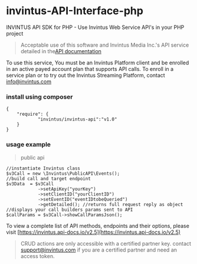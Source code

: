 # invintus-API-Interface-php
INVINTUS API SDK for PHP - Use Invintus Web Service API's in your PHP project
> Acceptable use of this software and Invintus Media Inc.'s API service detailed in the[API documentation](https://invintus.api-docs.io/v2.5) 

To use this service, You must be an Invintus Platform client and be enrolled in an active payed account plan that supports API calls.
To enroll in a service plan or to try out the Invintus Streaming Platform, contact info@invintus.com
### install using composer
```angular2html
{
    "require": {
	        "invintus/invintus-api":"v1.0"
    }
}
```
### usage example 
> public api

```$xslt
//instantiate Invintus class
$v3Call = new \Invintus\PublicAPI\Events();
//build call and target endpoint
$v3Data  = $v3Call
            ->setApiKey("yourKey")
            ->setClientID("yourClientID")
            ->setEventID("eventIDtobeQueried")
            ->getDetailed(); //returns full request reply as object 
//displays your call builders params sent to API
$callParams = $v3Call->showCallParamsJson();
```
To view a complete list of API methods, endpoints and their options, please visit [https://invintus.api-docs.io/v2.5](https://invintus.api-docs.io/v2.5)

>CRUD actions are only accessible with a certified partner key. contact support@invintus.com if you are a certified partner and need an access token. 